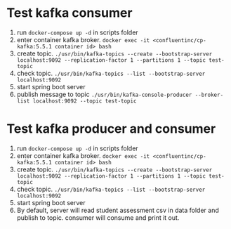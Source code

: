 # Test kafka consumer

1. run ```docker-compose up -d``` in scripts folder
2. enter container kafka broker. ```docker exec -it <confluentinc/cp-kafka:5.5.1 container id> bash```
3. create topic. ```./usr/bin/kafka-topics --create --bootstrap-server localhost:9092 --replication-factor 1 --partitions 1 --topic test-topic```
4. check topic. ```./usr/bin/kafka-topics --list --bootstrap-server localhost:9092```
5. start spring boot server
6. publish message to topic ```./usr/bin/kafka-console-producer --broker-list localhost:9092 --topic test-topic```

# Test kafka producer and consumer


1. run ```docker-compose up -d``` in scripts folder
2. enter container kafka broker. ```docker exec -it <confluentinc/cp-kafka:5.5.1 container id> bash```
3. create topic. ```./usr/bin/kafka-topics --create --bootstrap-server localhost:9092 --replication-factor 1 --partitions 1 --topic test-topic```
4. check topic. ```./usr/bin/kafka-topics --list --bootstrap-server localhost:9092```
5. start spring boot server
6. By default, server will read student assessment csv in data folder and publish to topic. consumer will consume and print it out.
